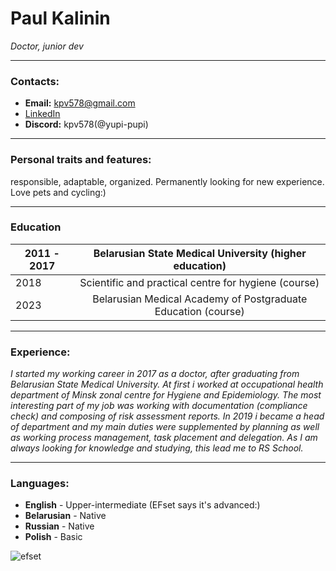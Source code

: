 # Paul Kalinin
*Doctor, junior dev*
****
### Contacts:
- **Email:** kpv578@gmail.com
- [LinkedIn](https://www.linkedin.com/in/paul-kalinin-llb)
- **Discord:** kpv578(@yupi-pupi)
****
### Personal traits and features:
responsible, adaptable, organized. Permanently looking for new experience. Love pets and cycling:)
****
### Education
2011 - 2017 | Belarusian State Medical University (higher education)
------------|:-------------------------------------------------------------:
2018        |Scientific and practical centre for hygiene (course)
2023        |Belarusian Medical Academy of Postgraduate Education (course)
****
### Experience:
*I started my working career in 2017 as a doctor, after graduating from Belarusian State Medical University. At first i worked at occupational health department of Minsk zonal centre for Hygiene and Epidemiology. The most interesting part of my job was working with documentation (compliance check) and composing of risk assessment reports. In 2019 i became a head of department and my main duties were supplemented by planning as well as working process management, task placement and delegation. As I am always looking for knowledge and studying, this lead me to RS School.*
****
### Languages:
* **English** - Upper-intermediate (EFset says it's advanced:)
* **Belarusian** - Native
* **Russian** - Native
* **Polish** - Basic

![efset](https://github.com/Yupi-pupi/rsschool-cv/assets/75840790/8ebe0e01-353f-45ef-8a0b-f56ece9cb9ab)
